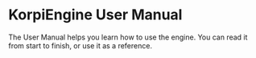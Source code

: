 ﻿# KorpiEngine User Manual

The User Manual helps you learn how to use the engine.
You can read it from start to finish, or use it as a reference.